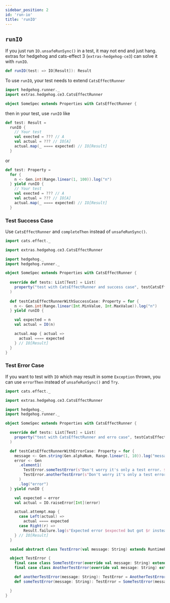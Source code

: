 ```yaml
---
sidebar_position: 2
id: 'run-io'
title: 'runIO'
---
```


## `runIO`

If you just run `IO.unsafeRunSync()` in a test, it may not end and just hang. extras for hedgehog and cats-effect 3 (`extras-hedgehog-ce3`) can solve it with `runIO`.

```scala
def runIO(test: => IO[Result]): Result
```

To use `runIO`, your test needs to extend `CatsEffectRunner`
```scala
import hedgehog.runner._
import extras.hedgehog.ce3.CatsEffectRunner

object SomeSpec extends Properties with CatsEffectRunner {
```
then in your test, use `runIO` like
```scala {2}
def test: Result = 
  runIO {
    // Your test
    val exected = ??? // A
    val actual = ??? // IO[A]
    actual.map(_ ==== expected) // IO[Result]
  }
```
or
```scala {4}
def test: Property =
  for {
    n <- Gen.int(Range.linear(1, 100)).log("n")
  } yield runIO {
    // Your test
    val exected = ??? // A
    val actual = ??? // IO[A]
    actual.map(_ ==== expected) // IO[Result]
  }
```


### Test Success Case
Use `CatsEffectRunner` and `completeThen` instead of `unsafeRunSync()`.

```scala {8,16,21-23} mdoc:reset-object
import cats.effect._

import extras.hedgehog.ce3.CatsEffectRunner

import hedgehog._
import hedgehog.runner._

object SomeSpec extends Properties with CatsEffectRunner {
  
  override def tests: List[Test] = List(
    property("test with CatsEffectRunner and success case", testCatsEffectRunnerWithSuccessCase)
  )
  
  def testCatsEffectRunnerWithSuccessCase: Property = for {
    n <- Gen.int(Range.linear(Int.MinValue, Int.MaxValue)).log("n")
  } yield runIO {

    val expected = n
    val actual = IO(n)

    actual.map { actual =>
      actual ==== expected
    } // IO[Result]
  }
}

```

### Test Error Case
If you want to test with `IO` which may result in some `Exception` thrown, you can use `errorThen` instead of `unsafeRunSync()` and `Try`.

```scala {8,22,27-32} mdoc:reset-object
import cats.effect._

import extras.hedgehog.ce3.CatsEffectRunner

import hedgehog._
import hedgehog.runner._

object SomeSpec extends Properties with CatsEffectRunner {

  override def tests: List[Test] = List(
    property("test with CatsEffectRunner and erro case", testCatsEffectRunnerWithErrorCase)
  )

  def testCatsEffectRunnerWithErrorCase: Property = for {
    message <- Gen.string(Gen.alphaNum, Range.linear(1, 10)).log("message")
    error <- Gen
      .element1(
        TestError.someTestError(s"Don't worry it's only a test error. $message"),
        TestError.anotherTestError(s"Don't worry it's only a test error. $message")
      )
      .log("error")
  } yield runIO {

    val expected = error
    val actual = IO.raiseError[Int](error)

    actual.attempt.map {
      case Left(actual) =>
        actual ==== expected
      case Right(r) =>
        Result.failure.log(s"Expected error $expected but got $r instead.")
    } // IO[Result]
  }

  sealed abstract class TestError(val message: String) extends RuntimeException(message)

  object TestError {
    final case class SomeTestError(override val message: String) extends TestError(message)
    final case class AnotherTestError(override val message: String) extends TestError(message)

    def anotherTestError(message: String): TestError = AnotherTestError(message)
    def someTestError(message: String): TestError = SomeTestError(message)

  }
}
```
